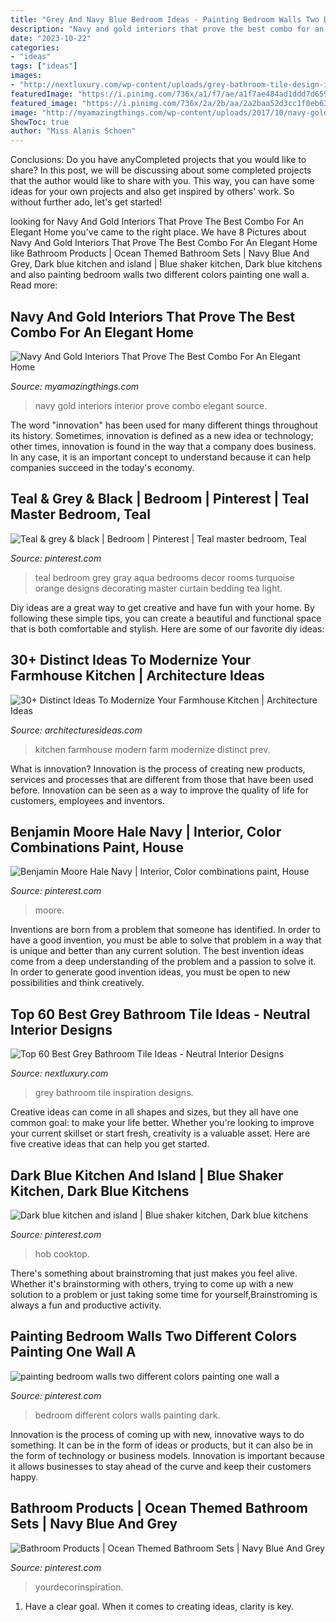 ```yaml
---
title: "Grey And Navy Blue Bedroom Ideas - Painting Bedroom Walls Two Different Colors Painting One Wall A"
description: "Navy and gold interiors that prove the best combo for an elegant home"
date: "2023-10-22"
categories:
- "ideas"
tags: ["ideas"]
images:
- "http://nextluxury.com/wp-content/uploads/grey-bathroom-tile-design-inspiration.jpg"
featuredImage: "https://i.pinimg.com/736x/a1/f7/ae/a1f7ae484ad1ddd7d659376b877afcee.jpg"
featured_image: "https://i.pinimg.com/736x/2a/2b/aa/2a2baa52d3cc1f0eb63ddfdeb277a1be.jpg"
image: "http://myamazingthings.com/wp-content/uploads/2017/10/navy-gold-interior-9.jpg"
ShowToc: true
author: "Miss Alanis Schoen"
---
```



Conclusions: Do you have anyCompleted projects that you would like to share?
In this post, we will be discussing about some completed projects that the author would like to share with you. This way, you can have some ideas for your own projects and also get inspired by others' work. So without further ado, let's get started!

	

		
looking for Navy And Gold Interiors That Prove The Best Combo For An Elegant Home you've came to the right place. We have 8 Pictures about Navy And Gold Interiors That Prove The Best Combo For An Elegant Home like Bathroom Products | Ocean Themed Bathroom Sets | Navy Blue And Grey, Dark blue kitchen and island | Blue shaker kitchen, Dark blue kitchens and also painting bedroom walls two different colors painting one wall a. Read more:
		
    
## Navy And Gold Interiors That Prove The Best Combo For An Elegant Home

<img loading=lazy src="http://myamazingthings.com/wp-content/uploads/2017/10/navy-gold-interior-9.jpg" onerror="this.onerror=null;this.src='https://tse3.mm.bing.net/th?id=OIP.pdUGIMR6qR0df3z-8HHOHgHaFi&amp;pid=15.1';" alt="Navy And Gold Interiors That Prove The Best Combo For An Elegant Home">

_Source: myamazingthings.com_

>navy gold interiors interior prove combo elegant source. 

	

The word "innovation" has been used for many different things throughout its history. Sometimes, innovation is defined as a new idea or technology; other times, innovation is found in the way that a company does business. In any case, it is an important concept to understand because it can help companies succeed in the today's economy.

    
## Teal &amp; Grey &amp; Black | Bedroom | Pinterest | Teal Master Bedroom, Teal

<img loading=lazy src="https://i.pinimg.com/736x/1f/fb/d3/1ffbd3fc2775ce89379615115d668574--gray-teal-bedrooms-gray-bedroom.jpg" onerror="this.onerror=null;this.src='https://tse3.mm.bing.net/th?id=OIP.hWyhPvxQhUMqxpm3EUj4dwHaJ6&amp;pid=15.1';" alt="Teal &amp; grey &amp; black | Bedroom | Pinterest | Teal master bedroom, Teal">

_Source: pinterest.com_

>teal bedroom grey gray aqua bedrooms decor rooms turquoise orange designs decorating master curtain bedding tea light. 

	

Diy ideas are a great way to get creative and have fun with your home. By following these simple tips, you can create a beautiful and functional space that is both comfortable and stylish. Here are some of our favorite diy ideas: 

    
## 30+ Distinct Ideas To Modernize Your Farmhouse Kitchen | Architecture Ideas

<img loading=lazy src="https://architecturesideas.com/wp-content/uploads/2018/07/farm-house-kitchen-13.jpg" onerror="this.onerror=null;this.src='https://tse2.mm.bing.net/th?id=OIP.jUXC2loHpNBqxmlPwgbmzQHaFO&amp;pid=15.1';" alt="30+ Distinct Ideas To Modernize Your Farmhouse Kitchen | Architecture Ideas">

_Source: architecturesideas.com_

>kitchen farmhouse modern farm modernize distinct prev. 

	

What is innovation?
Innovation is the process of creating new products, services and processes that are different from those that have been used before. Innovation can be seen as a way to improve the quality of life for customers, employees and inventors.

    
## Benjamin Moore Hale Navy | Interior, Color Combinations Paint, House

<img loading=lazy src="https://i.pinimg.com/736x/2a/2b/aa/2a2baa52d3cc1f0eb63ddfdeb277a1be.jpg" onerror="this.onerror=null;this.src='https://tse3.mm.bing.net/th?id=OIP.VwA4276VJTS6pvNapR6IWgHaJt&amp;pid=15.1';" alt="Benjamin Moore Hale Navy | Interior, Color combinations paint, House">

_Source: pinterest.com_

>moore. 

	

Inventions are born from a problem that someone has identified. In order to have a good invention, you must be able to solve that problem in a way that is unique and better than any current solution. The best invention ideas come from a deep understanding of the problem and a passion to solve it. In order to generate good invention ideas, you must be open to new possibilities and think creatively.

    
## Top 60 Best Grey Bathroom Tile Ideas - Neutral Interior Designs

<img loading=lazy src="http://nextluxury.com/wp-content/uploads/grey-bathroom-tile-design-inspiration.jpg" onerror="this.onerror=null;this.src='https://tse2.mm.bing.net/th?id=OIP.gXYopKXKOCuDy1VY_5VGngAAAA&amp;pid=15.1';" alt="Top 60 Best Grey Bathroom Tile Ideas - Neutral Interior Designs">

_Source: nextluxury.com_

>grey bathroom tile inspiration designs. 

	

Creative ideas can come in all shapes and sizes, but they all have one common goal: to make your life better. Whether you're looking to improve your current skillset or start fresh, creativity is a valuable asset. Here are five creative ideas that can help you get started.

    
## Dark Blue Kitchen And Island | Blue Shaker Kitchen, Dark Blue Kitchens

<img loading=lazy src="https://i.pinimg.com/736x/1c/27/8e/1c278efb39e414a1a513c644c7781c43.jpg" onerror="this.onerror=null;this.src='https://tse4.mm.bing.net/th?id=OIP.TKVlM-h2bxabghncU_qcVQHaJ3&amp;pid=15.1';" alt="Dark blue kitchen and island | Blue shaker kitchen, Dark blue kitchens">

_Source: pinterest.com_

>hob cooktop. 

	

There's something about brainstroming that just makes you feel alive. Whether it's brainstorming with others, trying to come up with a new solution to a problem or just taking some time for yourself,Brainstroming is always a fun and productive activity.

    
## Painting Bedroom Walls Two Different Colors Painting One Wall A

<img loading=lazy src="https://i.pinimg.com/736x/1a/c6/f2/1ac6f2f09c90b0ff52e57dcf2c9571fb.jpg" onerror="this.onerror=null;this.src='https://tse1.mm.bing.net/th?id=OIP.K2zrOAofpCHJl7OVHgvEawHaLE&amp;pid=15.1';" alt="painting bedroom walls two different colors painting one wall a">

_Source: pinterest.com_

>bedroom different colors walls painting dark. 

	

Innovation is the process of coming up with new, innovative ways to do something. It can be in the form of ideas or products, but it can also be in the form of technology or business models. Innovation is important because it allows businesses to stay ahead of the curve and keep their customers happy.

    
## Bathroom Products | Ocean Themed Bathroom Sets | Navy Blue And Grey

<img loading=lazy src="https://i.pinimg.com/736x/a1/f7/ae/a1f7ae484ad1ddd7d659376b877afcee.jpg" onerror="this.onerror=null;this.src='https://tse3.mm.bing.net/th?id=OIP.gbjSXZF1Oqm0AKrnGBwwUAHaLH&amp;pid=15.1';" alt="Bathroom Products | Ocean Themed Bathroom Sets | Navy Blue And Grey">

_Source: pinterest.com_

>yourdecorinspiration. 

	

1. Have a clear goal. When it comes to creating ideas, clarity is key.

